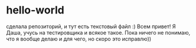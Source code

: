 # hello-world
сделала репозиторий, и тут есть текстовый файл :)
Всем привет! Я Даша, учусь на тестировщика и всякое такое. Пока ничего не понимаю, что я вообще делаю и для чего, но скоро это исправлю))
